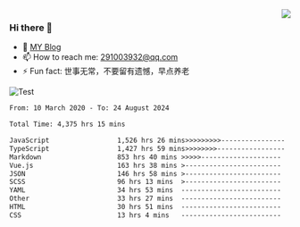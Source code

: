 <img align='right' src='https://github-readme-stats.vercel.app/api?username=niaogege&show_icons=true&theme=radical'/>

### Hi there 👋

- 🌱 [MY Blog](https://bythewayer.com/)
- 📫 How to reach me: 291003932@qq.com
- ⚡ Fun fact:  世事无常，不要留有遗憾，早点养老

![Test](https://github-readme-stats.vercel.app/api/top-langs/?username=niaogege&layout=compact)

<!--START_SECTION:waka-->

```txt
From: 10 March 2020 - To: 24 August 2024

Total Time: 4,375 hrs 15 mins

JavaScript                 1,526 hrs 26 mins>>>>>>>>>----------------   34.89 %
TypeScript                 1,427 hrs 59 mins>>>>>>>>-----------------   32.64 %
Markdown                   853 hrs 40 mins >>>>>--------------------   19.51 %
Vue.js                     163 hrs 38 mins >------------------------   03.74 %
JSON                       146 hrs 58 mins >------------------------   03.36 %
SCSS                       96 hrs 13 mins  >------------------------   02.20 %
YAML                       34 hrs 53 mins  -------------------------   00.80 %
Other                      33 hrs 27 mins  -------------------------   00.76 %
HTML                       30 hrs 51 mins  -------------------------   00.71 %
CSS                        13 hrs 4 mins   -------------------------   00.30 %
```

<!--END_SECTION:waka-->
